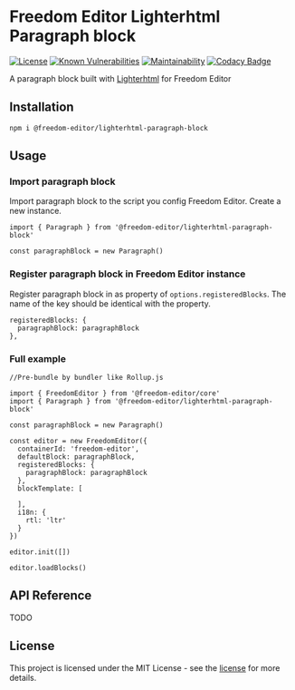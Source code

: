 # Freedom Editor Lighterhtml Paragraph block

[![License](https://img.shields.io/badge/license-MIT-blue)](https://img.shields.io/github/license/winston0410/freedom-editor) [![Known Vulnerabilities](https://snyk.io/test/github/winston0410/freedom-editor-lighterhtml-paragraph-block/badge.svg?targetFile=package.json)](https://snyk.io/test/github/winston0410/freedom-editor-lighterhtml-paragraph-block?targetFile=package.json) [![Maintainability](https://api.codeclimate.com/v1/badges/f74e08b360f3796017b7/maintainability)](https://codeclimate.com/github/winston0410/freedom-editor-lighterhtml-paragraph-block/maintainability) [![Codacy Badge](https://app.codacy.com/project/badge/Grade/504ad0b45a2347c89bae8ec7251fad8c)](https://www.codacy.com/manual/winston0410/freedom-editor-lighterhtml-paragraph-block?utm_source=github.com&utm_medium=referral&utm_content=winston0410/freedom-editor-lighterhtml-paragraph-block&utm_campaign=Badge_Grade)

A paragraph block built with [Lighterhtml](https://github.com/WebReflection/lighterhtml) for Freedom Editor

## Installation

```
npm i @freedom-editor/lighterhtml-paragraph-block
```

## Usage

### Import paragraph block

Import paragraph block to the script you config Freedom Editor. Create a new instance.

```
import { Paragraph } from '@freedom-editor/lighterhtml-paragraph-block'

const paragraphBlock = new Paragraph()
```

### Register paragraph block in Freedom Editor instance

Register paragraph block in as property of `options.registeredBlocks`. The name of the key should be identical with the property.

```
registeredBlocks: {
  paragraphBlock: paragraphBlock
},
```

### Full example

```
//Pre-bundle by bundler like Rollup.js

import { FreedomEditor } from '@freedom-editor/core'
import { Paragraph } from '@freedom-editor/lighterhtml-paragraph-block'

const paragraphBlock = new Paragraph()

const editor = new FreedomEditor({
  containerId: 'freedom-editor',
  defaultBlock: paragraphBlock,
  registeredBlocks: {
    paragraphBlock: paragraphBlock
  },
  blockTemplate: [

  ],
  i18n: {
    rtl: 'ltr'
  }
})

editor.init([])

editor.loadBlocks()
```

## API Reference

TODO

## License

This project is licensed under the MIT License - see the [license](https://github.com/winston0410/freedom-editor/LICENSE.md) for more details.
